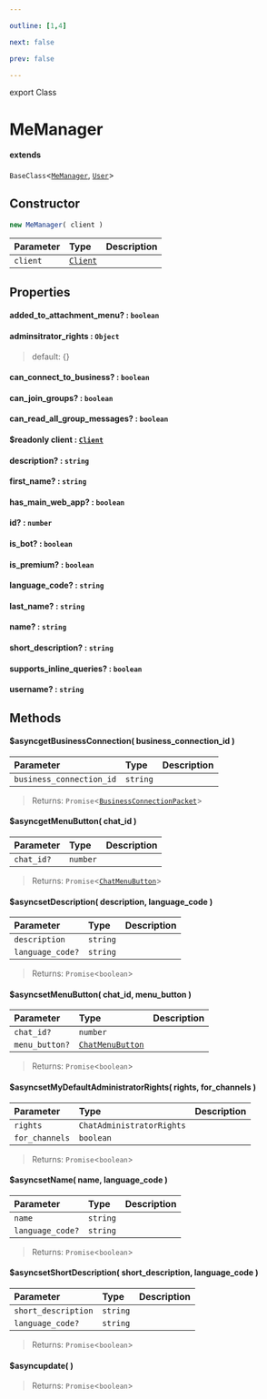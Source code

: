 ```yaml
---

outline: [1,4]

next: false

prev: false

---
```


export Class
# MeManager
#### extends
 `BaseClass`<[`MeManager`](./MeManager.md), [`User`](./User.md)>

## Constructor
 ```ts
 new MeManager( client )
 ```
 
 | Parameter | Type | Description |
| :--- | :--- | :--- |
| `client` | [`Client`](./Client.md) | |

## Properties

#### added_to_attachment_menu? : `boolean`

#### adminsitrator_rights : `Object`
 
 > default: {}

#### can_connect_to_business? : `boolean`

#### can_join_groups? : `boolean`

#### can_read_all_group_messages? : `boolean`

#### $readonly client : [`Client`](./Client.md)

#### description? : `string`

#### first_name? : `string`

#### has_main_web_app? : `boolean`

#### id? : `number`

#### is_bot? : `boolean`

#### is_premium? : `boolean`

#### language_code? : `string`

#### last_name? : `string`

#### name? : `string`

#### short_description? : `string`

#### supports_inline_queries? : `boolean`

#### username? : `string`

## Methods

#### $asyncgetBusinessConnection( business_connection_id )
| Parameter | Type | Description |
| :--- | :--- | :--- |
| `business_connection_id` | `string` | |
> 
> 
> Returns: `Promise`<[`BusinessConnectionPacket`](../interfaces/BusinessConnectionPacket.md)>

#### $asyncgetMenuButton( chat_id )
| Parameter | Type | Description |
| :--- | :--- | :--- |
| `chat_id?` | `number` | |
> 
> 
> Returns: `Promise`<[`ChatMenuButton`](../type-aliases/ChatMenuButton.md)>

#### $asyncsetDescription( description, language_code )
| Parameter | Type | Description |
| :--- | :--- | :--- |
| `description` | `string` | |
| `language_code?` | `string` | |
> 
> 
> Returns: `Promise`<`boolean`>

#### $asyncsetMenuButton( chat_id, menu_button )
| Parameter | Type | Description |
| :--- | :--- | :--- |
| `chat_id?` | `number` | |
| `menu_button?` | [`ChatMenuButton`](../type-aliases/ChatMenuButton.md) | |
> 
> 
> Returns: `Promise`<`boolean`>

#### $asyncsetMyDefaultAdministratorRights( rights, for_channels )
| Parameter | Type | Description |
| :--- | :--- | :--- |
| `rights` | `ChatAdministratorRights` | |
| `for_channels` | `boolean` | |
> 
> 
> Returns: `Promise`<`boolean`>

#### $asyncsetName( name, language_code )
| Parameter | Type | Description |
| :--- | :--- | :--- |
| `name` | `string` | |
| `language_code?` | `string` | |
> 
> 
> Returns: `Promise`<`boolean`>

#### $asyncsetShortDescription( short_description, language_code )
| Parameter | Type | Description |
| :--- | :--- | :--- |
| `short_description` | `string` | |
| `language_code?` | `string` | |
> 
> 
> Returns: `Promise`<`boolean`>

#### $asyncupdate( )

> 
> 
> Returns: `Promise`<`boolean`>
